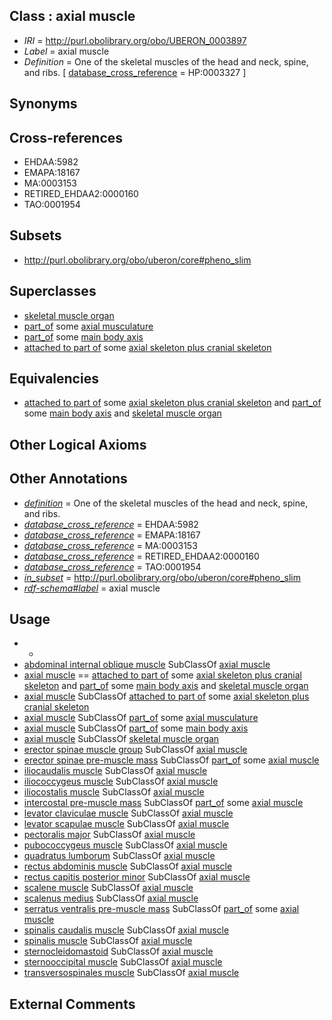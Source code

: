 
## Class : axial muscle

 * *IRI* = http://purl.obolibrary.org/obo/UBERON_0003897
 * *Label* = axial muscle
 * *Definition* = One of the skeletal muscles of the head and neck, spine, and ribs. [ [database_cross_reference](../../ef/oboInOwl#hasDbXref.md) = HP:0003327 ]

## Synonyms


## Cross-references

 * EHDAA:5982
 * EMAPA:18167
 * MA:0003153
 * RETIRED_EHDAA2:0000160
 * TAO:0001954

## Subsets

 * http://purl.obolibrary.org/obo/uberon/core#pheno_slim

## Superclasses

 * [skeletal muscle organ](../../UBERON/92/UBERON_0014892.md)
 * [part_of](../../BFO/50/BFO_0000050.md) some [axial musculature](../../UBERON/00/UBERON_0013700.md)
 * [part_of](../../BFO/50/BFO_0000050.md) some [main body axis](../../UBERON/01/UBERON_0013701.md)
 * [attached to part of](../../RO/77/RO_0002177.md) some [axial skeleton plus cranial skeleton](../../UBERON/44/UBERON_0005944.md)

## Equivalencies

 * [attached to part of](../../RO/77/RO_0002177.md) some [axial skeleton plus cranial skeleton](../../UBERON/44/UBERON_0005944.md) and [part_of](../../BFO/50/BFO_0000050.md) some [main body axis](../../UBERON/01/UBERON_0013701.md) and [skeletal muscle organ](../../UBERON/92/UBERON_0014892.md)

## Other Logical Axioms


## Other Annotations

 * *[definition](../../IAO/15/IAO_0000115.md)* = One of the skeletal muscles of the head and neck, spine, and ribs.
 * *[database_cross_reference](../../ef/oboInOwl#hasDbXref.md)* = EHDAA:5982
 * *[database_cross_reference](../../ef/oboInOwl#hasDbXref.md)* = EMAPA:18167
 * *[database_cross_reference](../../ef/oboInOwl#hasDbXref.md)* = MA:0003153
 * *[database_cross_reference](../../ef/oboInOwl#hasDbXref.md)* = RETIRED_EHDAA2:0000160
 * *[database_cross_reference](../../ef/oboInOwl#hasDbXref.md)* = TAO:0001954
 * *[in_subset](../../et/oboInOwl#inSubset.md)* = http://purl.obolibrary.org/obo/uberon/core#pheno_slim
 * *[rdf-schema#label](../../el/rdf-schema#label.md)* = axial muscle

## Usage

 * -
 * [abdominal internal oblique muscle](../../UBERON/54/UBERON_0005454.md) SubClassOf [axial muscle](../../UBERON/97/UBERON_0003897.md)
 * [axial muscle](../../UBERON/97/UBERON_0003897.md) == [attached to part of](../../RO/77/RO_0002177.md) some [axial skeleton plus cranial skeleton](../../UBERON/44/UBERON_0005944.md) and [part_of](../../BFO/50/BFO_0000050.md) some [main body axis](../../UBERON/01/UBERON_0013701.md) and [skeletal muscle organ](../../UBERON/92/UBERON_0014892.md)
 * [axial muscle](../../UBERON/97/UBERON_0003897.md) SubClassOf [attached to part of](../../RO/77/RO_0002177.md) some [axial skeleton plus cranial skeleton](../../UBERON/44/UBERON_0005944.md)
 * [axial muscle](../../UBERON/97/UBERON_0003897.md) SubClassOf [part_of](../../BFO/50/BFO_0000050.md) some [axial musculature](../../UBERON/00/UBERON_0013700.md)
 * [axial muscle](../../UBERON/97/UBERON_0003897.md) SubClassOf [part_of](../../BFO/50/BFO_0000050.md) some [main body axis](../../UBERON/01/UBERON_0013701.md)
 * [axial muscle](../../UBERON/97/UBERON_0003897.md) SubClassOf [skeletal muscle organ](../../UBERON/92/UBERON_0014892.md)
 * [erector spinae muscle group](../../UBERON/62/UBERON_0002462.md) SubClassOf [axial muscle](../../UBERON/97/UBERON_0003897.md)
 * [erector spinae pre-muscle mass](../../UBERON/61/UBERON_0010961.md) SubClassOf [part_of](../../BFO/50/BFO_0000050.md) some [axial muscle](../../UBERON/97/UBERON_0003897.md)
 * [iliocaudalis muscle](../../UBERON/97/UBERON_0035097.md) SubClassOf [axial muscle](../../UBERON/97/UBERON_0003897.md)
 * [iliococcygeus muscle](../../UBERON/11/UBERON_0011511.md) SubClassOf [axial muscle](../../UBERON/97/UBERON_0003897.md)
 * [iliocostalis muscle](../../UBERON/51/UBERON_0002251.md) SubClassOf [axial muscle](../../UBERON/97/UBERON_0003897.md)
 * [intercostal pre-muscle mass](../../UBERON/70/UBERON_0010970.md) SubClassOf [part_of](../../BFO/50/BFO_0000050.md) some [axial muscle](../../UBERON/97/UBERON_0003897.md)
 * [levator claviculae muscle](../../UBERON/51/UBERON_0011251.md) SubClassOf [axial muscle](../../UBERON/97/UBERON_0003897.md)
 * [levator scapulae muscle](../../UBERON/61/UBERON_0005461.md) SubClassOf [axial muscle](../../UBERON/97/UBERON_0003897.md)
 * [pectoralis major](../../UBERON/81/UBERON_0002381.md) SubClassOf [axial muscle](../../UBERON/97/UBERON_0003897.md)
 * [pubococcygeus muscle](../../UBERON/28/UBERON_0011528.md) SubClassOf [axial muscle](../../UBERON/97/UBERON_0003897.md)
 * [quadratus lumborum](../../UBERON/20/UBERON_0001220.md) SubClassOf [axial muscle](../../UBERON/97/UBERON_0003897.md)
 * [rectus abdominis muscle](../../UBERON/82/UBERON_0002382.md) SubClassOf [axial muscle](../../UBERON/97/UBERON_0003897.md)
 * [rectus capitis posterior minor](../../UBERON/55/UBERON_0008455.md) SubClassOf [axial muscle](../../UBERON/97/UBERON_0003897.md)
 * [scalene muscle](../../UBERON/11/UBERON_0008611.md) SubClassOf [axial muscle](../../UBERON/97/UBERON_0003897.md)
 * [scalenus medius](../../UBERON/22/UBERON_0001122.md) SubClassOf [axial muscle](../../UBERON/97/UBERON_0003897.md)
 * [serratus ventralis pre-muscle mass](../../UBERON/86/UBERON_0010986.md) SubClassOf [part_of](../../BFO/50/BFO_0000050.md) some [axial muscle](../../UBERON/97/UBERON_0003897.md)
 * [spinalis caudalis muscle](../../UBERON/92/UBERON_0035092.md) SubClassOf [axial muscle](../../UBERON/97/UBERON_0003897.md)
 * [spinalis muscle](../../UBERON/13/UBERON_0011013.md) SubClassOf [axial muscle](../../UBERON/97/UBERON_0003897.md)
 * [sternocleidomastoid](../../UBERON/28/UBERON_0001128.md) SubClassOf [axial muscle](../../UBERON/97/UBERON_0003897.md)
 * [sternooccipital muscle](../../UBERON/49/UBERON_0010949.md) SubClassOf [axial muscle](../../UBERON/97/UBERON_0003897.md)
 * [transversospinales muscle](../../UBERON/90/UBERON_0010990.md) SubClassOf [axial muscle](../../UBERON/97/UBERON_0003897.md)

## External Comments


